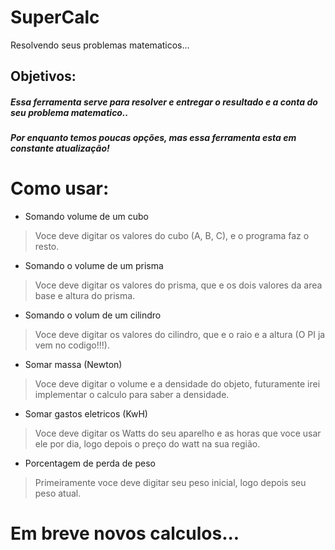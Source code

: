 # SuperCalc
Resolvendo seus problemas matematicos...

## Objetivos:
##### Essa ferramenta serve para resolver e entregar o resultado  e a conta do seu problema matematico..
##### Por enquanto  temos poucas opções, mas essa ferramenta esta em constante atualização!

# Como usar:


* Somando volume de um cubo
> Voce deve digitar os valores do cubo (A, B, C), e o programa faz o resto.

* Somando o volume de um prisma
> Voce  deve digitar os  valores do prisma, que e os dois valores da area base e altura do prisma.

* Somando o volum de um cilindro
>  Voce deve digitar os valores do cilindro, que e o raio e a altura (O PI ja vem no codigo!!!).

* Somar massa (Newton)
> Voce deve digitar o volume e a densidade do objeto, futuramente irei implementar o calculo para saber a densidade.

* Somar gastos eletricos  (KwH)
> Voce  deve digitar os Watts do seu aparelho e as horas que voce usar ele por dia, logo depois o preço do watt na sua região.

* Porcentagem de perda de peso
>  Primeiramente voce deve digitar seu peso inicial, logo depois seu peso atual.

#  Em breve novos calculos...
